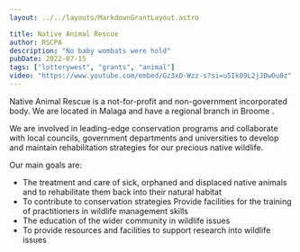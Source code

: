 ```yaml
---
layout: ../../layouts/MarkdownGrantLayout.astro

title: Native Animal Rescue 
author: RSCPA
description: "No baby wombats were hold"
pubDate: 2022-07-15
tags: ["lotterywest", "grants", "animal"]
video: "https://www.youtube.com/embed/Gz3xO-Wzz-s?si=u5Ik09L2jJDwOu0z"
---
```

Native Animal Rescue is a not-for-profit and non-government incorporated body. We are located in Malaga and have a regional branch in Broome .

We are involved in leading-edge conservation programs and collaborate with local councils, government departments and universities to develop and maintain rehabilitation strategies for our precious native wildlife.

 

Our main goals are:

* The treatment and care of sick, orphaned and displaced native animals and to rehabilitate them back into their natural habitat
* To contribute to conservation strategies
Provide facilities for the training of practitioners in wildlife management skills
* The education of the wider community in wildlife issues
* To provide resources and facilities to support research into wildlife issues